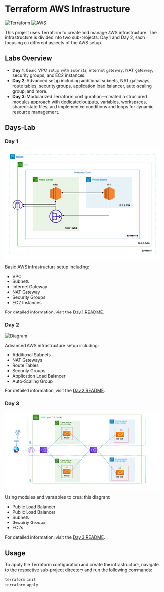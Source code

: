# Terraform AWS Infrastructure

![Terraform](https://img.icons8.com/color/144/000000/terraform.png)      ![AWS](https://img.icons8.com/color/144/000000/amazon-web-services.png)

This project uses Terraform to create and manage AWS infrastructure. The infrastructure is divided into two sub-projects: Day 1 and Day 2, each focusing on different aspects of the AWS setup.

## Labs Overview

- **Day 1**: Basic VPC setup with subnets, internet gateway, NAT gateway, security groups, and EC2 instances.
- **Day 2**: Advanced setup including additional subnets, NAT gateways, route tables, security groups, application load balancer, auto-scaling group, and more.
- **Day 3**: Modularized Terraform configuration—created a structured modules approach with dedicated outputs, variables, workspaces, shared state files, and implemented conditions and loops for dynamic resource management.

## Days-Lab

### Day 1

![Diagram](./day1-architecture.png)

Basic AWS infrastructure setup including:
- VPC
- Subnets
- Internet Gateway
- NAT Gateway
- Security Groups
- EC2 Instances

For detailed information, visit the [Day 1 README](Day1/README.md).

### Day 2

![Diagram](./day2-architecture.png)

Advanced AWS infrastructure setup including:
- Additional Subnets
- NAT Gateways
- Route Tables
- Security Groups
- Application Load Balancer
- Auto-Scaling Group

For detailed information, visit the [Day 2 README](Day2/README.md).

### Day 3

![Diagram](./day3-architecture.png)

Using modules and varaiables to creat this diagram:
- Public Load Balancer
- Public Load Balancer
- Subnets
- Secuirty Groups
- EC2s

For detailed information, visit the [Day 3 README](Day3/terraform-reverse-proxy/README.md).

## Usage

To apply the Terraform configuration and create the infrastructure, navigate to the respective sub-project directory and run the following commands:

```sh
terraform init
terraform apply